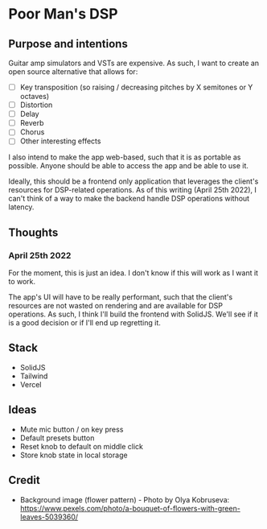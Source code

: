 # Poor Man's DSP

## Purpose and intentions

Guitar amp simulators and VSTs are expensive. As such, I want to create an open source alternative that allows for:

-   [ ] Key transposition (so raising / decreasing pitches by X semitones or Y octaves)
-   [ ] Distortion
-   [ ] Delay
-   [ ] Reverb
-   [ ] Chorus
-   [ ] Other interesting effects

I also intend to make the app web-based, such that it is as portable as possible. Anyone should be able to access the app and be able to use it.

Ideally, this should be a frontend only application that leverages the client's resources for DSP-related operations. As of this writing (April 25th 2022), I can't think of a way to make the backend handle DSP operations without latency.

## Thoughts

### April 25th 2022

For the moment, this is just an idea. I don't know if this will work as I want it to work.

The app's UI will have to be really performant, such that the client's resources are not wasted on rendering and are available for DSP operations. As such, I think I'll build the frontend with SolidJS. We'll see if it is a good decision or if I'll end up regretting it.

## Stack

-   SolidJS
-   Tailwind
-   Vercel

## Ideas

-   Mute mic button / on key press
-   Default presets button
-   Reset knob to default on middle click
-   Store knob state in local storage

## Credit

-   Background image (flower pattern) - Photo by Olya Kobruseva: https://www.pexels.com/photo/a-bouquet-of-flowers-with-green-leaves-5039360/
